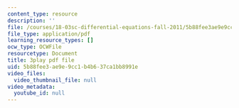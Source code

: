 ```yaml
---
content_type: resource
description: ''
file: /courses/18-03sc-differential-equations-fall-2011/5b88fee3ae9e9cc1b4b637ca1bb8991e_sZ2qulI6GEk.pdf
file_type: application/pdf
learning_resource_types: []
ocw_type: OCWFile
resourcetype: Document
title: 3play pdf file
uid: 5b88fee3-ae9e-9cc1-b4b6-37ca1bb8991e
video_files:
  video_thumbnail_file: null
video_metadata:
  youtube_id: null
---
```

